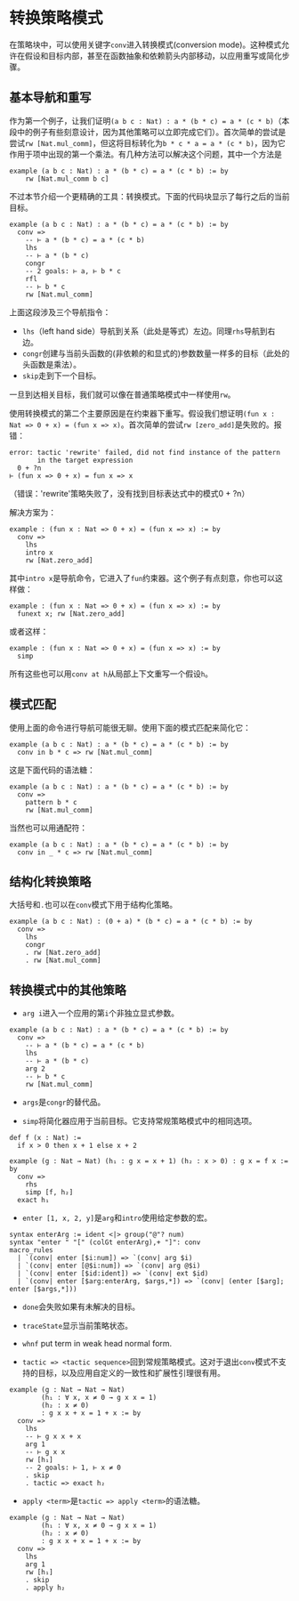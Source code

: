 <!--
The Conversion Tactic Mode
=========================
-->

转换策略模式
=========================

<!--
Inside a tactic block, one can use the keyword `conv` to enter
conversion mode. This mode allows to travel inside assumptions and
goals, even inside function abstractions and dependent arrows, to apply rewriting or
simplifying steps.
-->

在策略块中，可以使用关键字`conv`进入转换模式(conversion mode)。这种模式允许在假设和目标内部，甚至在函数抽象和依赖箭头内部移动，以应用重写或简化步骤。

<!--
Basic navigation and rewriting
-------
-->

基本导航和重写
-------

<!--
As a first example, let us prove example
`(a b c : Nat) : a * (b * c) = a * (c * b)`
(examples in this file are somewhat artificial since
other tactics could finish them immediately). The naive
first attempt is to enter tactic mode and try `rw [Nat.mul_comm]`. But this
transforms the goal into `b * c * a = a * (c * b)`, after commuting the
very first multiplication appearing in the term. There are several
ways to fix this issue, and one way is to use a more precise tool:
the conversion mode. The following code block shows the current target
after each line.
-->

作为第一个例子，让我们证明`(a b c : Nat) : a * (b * c) = a * (c * b)`（本段中的例子有些刻意设计，因为其他策略可以立即完成它们）。首次简单的尝试是尝试`rw [Nat.mul_comm]`，但这将目标转化为`b * c * a = a * (c * b)`，因为它作用于项中出现的第一个乘法。有几种方法可以解决这个问题，其中一个方法是

```lean
example (a b c : Nat) : a * (b * c) = a * (c * b) := by
    rw [Nat.mul_comm b c]
```

不过本节介绍一个更精确的工具：转换模式。下面的代码块显示了每行之后的当前目标。

```lean
example (a b c : Nat) : a * (b * c) = a * (c * b) := by
  conv =>
    -- ⊢ a * (b * c) = a * (c * b)
    lhs
    -- ⊢ a * (b * c)
    congr
    -- 2 goals: ⊢ a, ⊢ b * c
    rfl
    -- ⊢ b * c
    rw [Nat.mul_comm]
```

<!--
The above snippet shows three navigation commands:

- `lhs` navigates to the left hand side of a relation (here equality), there is also a `rhs` navigating to the right hand side.
- `congr` creates as many targets as there are (nondependent and explicit) arguments to the current head function
  (here the head function is multiplication).
- `rfl` closes target using reflexivity.

Once arrived at the relevant target, we can use `rw` as in normal
tactic mode.

The second main reason to use conversion mode is to rewrite under
binders. Suppose we want to prove example
`(fun x : Nat => 0 + x) = (fun x => x)`.
The naive first attempt is to enter tactic mode and try
`rw [Nat.zero_add]`. But this fails with a frustrating
-->

上面这段涉及三个导航指令：

- `lhs`（left hand side）导航到关系（此处是等式）左边。同理`rhs`导航到右边。
- `congr`创建与当前头函数的(非依赖的和显式的)参数数量一样多的目标（此处的头函数是乘法）。
- `skip`走到下一个目标。

一旦到达相关目标，我们就可以像在普通策略模式中一样使用`rw`。

使用转换模式的第二个主要原因是在约束器下重写。假设我们想证明`(fun x : Nat => 0 + x) = (fun x => x)`。首次简单的尝试`rw [zero_add]`是失败的。报错：

```
error: tactic 'rewrite' failed, did not find instance of the pattern
       in the target expression
  0 + ?n
⊢ (fun x => 0 + x) = fun x => x
```

（错误：'rewrite'策略失败了，没有找到目标表达式中的模式0 + ?n）

<!--
The solution is:
-->

解决方案为：

```lean
example : (fun x : Nat => 0 + x) = (fun x => x) := by
  conv =>
    lhs
    intro x
    rw [Nat.zero_add]
```

<!--
where `intro x` is the navigation command entering inside the `fun` binder.
Note that this example is somewhat artificial, one could also do:
-->

其中`intro x`是导航命令，它进入了`fun`约束器。这个例子有点刻意，你也可以这样做：

```lean
example : (fun x : Nat => 0 + x) = (fun x => x) := by
  funext x; rw [Nat.zero_add]
```

<!--
or just
-->

或者这样：

```lean
example : (fun x : Nat => 0 + x) = (fun x => x) := by
  simp
```

<!--
`conv` can also rewrite a hypothesis `h` from the local context, using `conv at h`.
-->

所有这些也可以用`conv at h`从局部上下文重写一个假设`h`。

<!--
Pattern matching
-------
-->

模式匹配
-------

<!--
Navigation using the above commands can be tedious. One can shortcut it using pattern matching as follows:
-->

使用上面的命令进行导航可能很无聊。使用下面的模式匹配来简化它：

```lean
example (a b c : Nat) : a * (b * c) = a * (c * b) := by
  conv in b * c => rw [Nat.mul_comm]
```

<!--
which is just syntax sugar for
-->

这是下面代码的语法糖：

```lean
example (a b c : Nat) : a * (b * c) = a * (c * b) := by
  conv =>
    pattern b * c
    rw [Nat.mul_comm]
```

<!--
Of course, wildcards are allowed:
-->

当然也可以用通配符：

```lean
example (a b c : Nat) : a * (b * c) = a * (c * b) := by
  conv in _ * c => rw [Nat.mul_comm]
```

<!--
Structuring conversion tactics
-------
-->

结构化转换策略
-------

<!--
Curly brackets and `.` can also be used in `conv` mode to structure tactics.
-->

大括号和`.`也可以在`conv`模式下用于结构化策略。

```lean
example (a b c : Nat) : (0 + a) * (b * c) = a * (c * b) := by
  conv =>
    lhs
    congr
    . rw [Nat.zero_add]
    . rw [Nat.mul_comm]
```

<!--
Other tactics inside conversion mode
----------
-->

转换模式中的其他策略
----------

<!--
- `arg i` enter the `i`-th nondependent explicit argument of an application.
-->

- `arg i`进入一个应用的第`i`个非独立显式参数。

```lean
example (a b c : Nat) : a * (b * c) = a * (c * b) := by
  conv =>
    -- ⊢ a * (b * c) = a * (c * b)
    lhs
    -- ⊢ a * (b * c)
    arg 2
    -- ⊢ b * c
    rw [Nat.mul_comm]
```

<!--
- `args` alternative name for `congr`.

- `simp` applies the simplifier to the current goal. It supports the same options available in regular tactic mode.
-->

- `args`是`congr`的替代品。

- `simp`将简化器应用于当前目标。它支持常规策略模式中的相同选项。

```lean
def f (x : Nat) :=
  if x > 0 then x + 1 else x + 2

example (g : Nat → Nat) (h₁ : g x = x + 1) (h₂ : x > 0) : g x = f x := by
  conv =>
    rhs
    simp [f, h₂]
  exact h₁
```

<!--
- `enter [1, x, 2, y]` iterate `arg` and `intro` with the given arguments. It is just the macro:
-->

- `enter [1, x, 2, y]`是`arg`和`intro`使用给定参数的宏。

```
syntax enterArg := ident <|> group("@"? num)
syntax "enter " "[" (colGt enterArg),+ "]": conv
macro_rules
  | `(conv| enter [$i:num]) => `(conv| arg $i)
  | `(conv| enter [@$i:num]) => `(conv| arg @$i)
  | `(conv| enter [$id:ident]) => `(conv| ext $id)
  | `(conv| enter [$arg:enterArg, $args,*]) => `(conv| (enter [$arg]; enter [$args,*]))
```

<!--
- `done` fail if there are unsolved goals.

- `trace_state` display the current tactic state.

- `whnf` put term in weak head normal form.

- `tactic => <tactic sequence>` go back to regular tactic mode. This
  is useful for discharging goals not supported by `conv` mode, and
  applying custom congruence and extensionality lemmas.
-->

- `done`会失败如果有未解决的目标。

- `traceState`显示当前策略状态。

- `whnf` put term in weak head normal form.

- `tactic => <tactic sequence>`回到常规策略模式。这对于退出`conv`模式不支持的目标，以及应用自定义的一致性和扩展性引理很有用。

```lean
example (g : Nat → Nat → Nat)
        (h₁ : ∀ x, x ≠ 0 → g x x = 1)
        (h₂ : x ≠ 0)
        : g x x + x = 1 + x := by
  conv =>
    lhs
    -- ⊢ g x x + x
    arg 1
    -- ⊢ g x x
    rw [h₁]
    -- 2 goals: ⊢ 1, ⊢ x ≠ 0
    . skip
    . tactic => exact h₂
```

<!--
- `apply <term>` is syntax sugar for `tactic => apply <term>`
-->

- `apply <term>`是`tactic => apply <term>`的语法糖。

```lean
example (g : Nat → Nat → Nat)
        (h₁ : ∀ x, x ≠ 0 → g x x = 1)
        (h₂ : x ≠ 0)
        : g x x + x = 1 + x := by
  conv =>
    lhs
    arg 1
    rw [h₁]
    . skip
    . apply h₂
```
